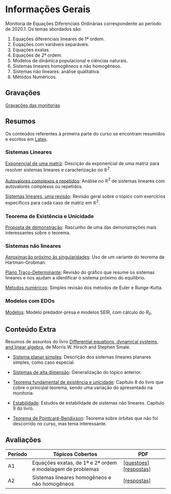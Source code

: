 # Informações Gerais 

Monitoria de Equações Diferenciais Ordinárias correspondente ao período de
2020.1. Os temas abordados são: 

1. Equações diferenciais lineares de 1ª ordem. 
2. Euqações com variáveis separáveis. 
3. Equações exatas.
4. Equações de 2ª ordem.
5. Modelos de dinâmica populacional e ciências naturais. 
6. Sistemas lineares homogêneos e não homogêneos.
7. Sistemas não lineares: análise qualitativa. 
8. Métodos Numéricos.  

## Gravações 

[Gravações das monitorias](https://gvmail-my.sharepoint.com/:f:/g/personal/b37214_fgv_edu_br/Etl6dkUINLdGjXAbqjLVNCsBCWN7au78SCnEc2y8djkWbg?e=2IZBYP)

## Resumos

Os conteúdos referentes à primeira parte do curso se encontram resumidos e
escritos em [Latex](https://github.com/lucasmoschen/TA_sessions/blob/master/Ordinary_Differential_Equations/contents.pdf). 

### Sistemas Lineares

[Exponencial de uma matriz](https://github.com/lucasmoschen/TA_sessions/blob/master/Ordinary_Differential_Equations/Resumos/Exponencial%20de%20uma%20Matriz.pdf): Descição da exponencial de uma matriz para
resolver sistemas lineares e caracterização no $\mathbb{R}^2$. 

[Autovalores complexos e repetidos](https://github.com/lucasmoschen/TA_sessions/blob/master/Ordinary_Differential_Equations/Resumos/Autovalores%20complexos%20e%20repetidos.pdf): Análise no $\mathbb{R}^2$ de sistemas
lineares com autovalores complexos ou repetidos. 

[Sistemas lineares, uma revisão](https://github.com/lucasmoschen/TA_sessions/blob/master/Ordinary_Differential_Equations/Resumos/Monitoria%20de%20Revis%C3%A3o%20A1.pdf): Revisão geral sobre o tópico com
exercícios específicos para cada caso de matriz em $\mathbb{R}^2$. 

### Teorema de Existência e Unicidade 

[Proposta de demonstração](https://github.com/lucasmoschen/TA_sessions/blob/master/Ordinary_Differential_Equations/Resumos/Existente%20and%20Uniqueness%20Theorem%20TA.pdf): Rascunho de uma das demonstrações mais
interessantes sobre o teorema. 

### Sistemas não lineares 

[Aproximação próximo às singularidades](https://github.com/lucasmoschen/TA_sessions/blob/master/Ordinary_Differential_Equations/Resumos/Sistemas%20n%C3%A3o%20lineares.pdf): Uso de um variante do teorema de
Hartman-Grobman. 

[Plano Traço-Determinante](https://github.com/lucasmoschen/TA_sessions/blob/master/Ordinary_Differential_Equations/Resumos/Revis%C3%A3o%20A2%20.pdf): Revisão do gráfico que resume os sistemas
lineares e nos ajudam a identificar o sistema próximo do equilíbrio. 

[Métodos numéricos](https://github.com/lucasmoschen/TA_sessions/blob/master/Ordinary_Differential_Equations/Resumos/M%C3%A9todos%20Num%C3%A9ricos%20e%20Revis%C3%A3o%20%20.pdf): Simples revisão dos métodos de Euler e Runge-Kutta. 

### Modelos com EDOs

[Modelos](https://github.com/lucasmoschen/TA_sessions/blob/master/Ordinary_Differential_Equations/Resumos/Modelos%20com%20EDOs.pdf): Modelo predador-presa e modelos SEIR, com cálculo do $R_0$. 

## Conteúdo Extra 

Resumos de assuntos do livro [Differential equations, dynamical systems, and
linear
algebra](https://www.researchgate.net/publication/44509445_Differential_equations_dynamical_systems_and_linear_algebra_Morris_W_Hirsch_and_Stephen_Smale),
de Morris W. Hirsch and Stephen Smale. 

- [Sistema planar simples](https://github.com/lucasmoschen/TA_sessions/blob/master/Ordinary_Differential_Equations/Extra/SistemaPlanarSimples.pdf): Descrição dos sistemas lineares planares simples,
como caso especial. 

- [Sistemas de alta dimensão](https://github.com/lucasmoschen/TA_sessions/blob/master/Ordinary_Differential_Equations/Extra/SistemasdeAltaDimens%C3%A3o.pdf): Generalização do tópico anterior. 

- [Teorema fundamental de existência e unicidade](https://github.com/lucasmoschen/TA_sessions/blob/master/Ordinary_Differential_Equations/Extra/TeoremaFundamental.pdf): Capítulo 8 do livro que
  cobre o principal teorema, sendo uma variação do apresentado na monitoria. 

- [Estabilidade](https://github.com/lucasmoschen/TA_sessions/blob/master/Ordinary_Differential_Equations/Extra/Estabilidade.pdf): Estudos de estabilidade de sistemas não lineares. Capítulo
  9 do livro. 

- [Teorema de Pointcaré-Bendixson](https://github.com/lucasmoschen/TA_sessions/blob/master/Ordinary_Differential_Equations/Extra/Poincar%C3%A9Bendixson.pdf): Teorema sobre órbitas que não foi
  descorrido no curso, mas tema interessante.


## Avaliações 

|Período|Tópicos Cobertos|PDF|
|-------|----------------|---|
|A1|Equações exatas, de 1ª e 2ª ordem e modelagem de problemas|[[questoes]](https://github.com/lucasmoschen/TA_sessions/blob/master/Ordinary_Differential_Equations/Avalia%C3%A7%C3%B5es/A1EDOQuestoes.pdf)[ [respostas]](https://github.com/lucasmoschen/TA_sessions/blob/master/Ordinary_Differential_Equations/Avalia%C3%A7%C3%B5es/A12020Respostas.pdf)|
|A2|Sistemas lineares homogêneos e não homogêneos|[[respostas]](https://github.com/lucasmoschen/TA_sessions/blob/master/Ordinary_Differential_Equations/Avalia%C3%A7%C3%B5es/Teste2EDO.pdf)|
